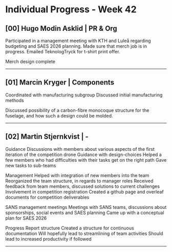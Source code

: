 # Individual Progress - Week 42

## [00] Hugo Modin Asklid | PR & Org

Participated in a management meeting with KTH and Luleå regarding budgeting and SAES 2026 planning.
Made sure that merch job is in progress.
Emailed TeknologTryck for t-shirt print offer.

Merch design complete

---

## [01] Marcin Kryger | Components

Coordinated with manufacturing subgroup
Discussed initial manufacturing methods

Discussed possibility of a carbon-fibre monocoque structure for the fuselage, and how such a design could be molded.

---

## [02] Martin Stjernkvist | -

Guidance
Discussions with members about various aspects of the first iteration of the competition drone
Guidance with design-choices
Helped a few members who had difficulties with their tasks get on the right path
Gave new tasks to sub-teams

Management
Helped with integration of new members into the team
Reorganized the team structure, in regards to manager roles
Received feedback from team members, discussed solutions to current challenges
Involvement in competition registration
Created a github page and overleaf documents for competition deliverables

SANS management meetings
Meetings with SANS teams, discussions about sponsorships, social events and SAES planning
Came up with a conceptual plan for SAES 2026

Progress Report structure
Created a structure for continuous documentation
Will hopefully lead to streamlining of team activities
Should lead to increased productivity if followed

---

